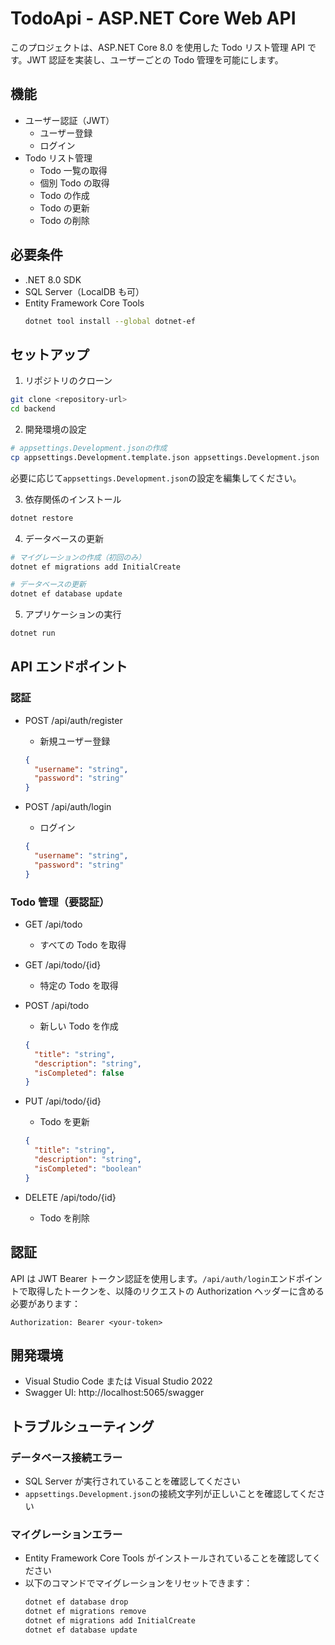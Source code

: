 # TodoApi - ASP.NET Core Web API

このプロジェクトは、ASP.NET Core 8.0 を使用した Todo リスト管理 API です。JWT 認証を実装し、ユーザーごとの Todo 管理を可能にします。

## 機能

- ユーザー認証（JWT）
  - ユーザー登録
  - ログイン
- Todo リスト管理
  - Todo 一覧の取得
  - 個別 Todo の取得
  - Todo の作成
  - Todo の更新
  - Todo の削除

## 必要条件

- .NET 8.0 SDK
- SQL Server（LocalDB も可）
- Entity Framework Core Tools
  ```bash
  dotnet tool install --global dotnet-ef
  ```

## セットアップ

1. リポジトリのクローン

```bash
git clone <repository-url>
cd backend
```

2. 開発環境の設定

```bash
# appsettings.Development.jsonの作成
cp appsettings.Development.template.json appsettings.Development.json
```

必要に応じて`appsettings.Development.json`の設定を編集してください。

3. 依存関係のインストール

```bash
dotnet restore
```

4. データベースの更新

```bash
# マイグレーションの作成（初回のみ）
dotnet ef migrations add InitialCreate

# データベースの更新
dotnet ef database update
```

5. アプリケーションの実行

```bash
dotnet run
```

## API エンドポイント

### 認証

- POST /api/auth/register

  - 新規ユーザー登録

  ```json
  {
    "username": "string",
    "password": "string"
  }
  ```

- POST /api/auth/login
  - ログイン
  ```json
  {
    "username": "string",
    "password": "string"
  }
  ```

### Todo 管理（要認証）

- GET /api/todo

  - すべての Todo を取得

- GET /api/todo/{id}

  - 特定の Todo を取得

- POST /api/todo

  - 新しい Todo を作成

  ```json
  {
    "title": "string",
    "description": "string",
    "isCompleted": false
  }
  ```

- PUT /api/todo/{id}

  - Todo を更新

  ```json
  {
    "title": "string",
    "description": "string",
    "isCompleted": "boolean"
  }
  ```

- DELETE /api/todo/{id}
  - Todo を削除

## 認証

API は JWT Bearer トークン認証を使用します。`/api/auth/login`エンドポイントで取得したトークンを、以降のリクエストの Authorization ヘッダーに含める必要があります：

```
Authorization: Bearer <your-token>
```

## 開発環境

- Visual Studio Code または Visual Studio 2022
- Swagger UI: http://localhost:5065/swagger

## トラブルシューティング

### データベース接続エラー

- SQL Server が実行されていることを確認してください
- `appsettings.Development.json`の接続文字列が正しいことを確認してください

### マイグレーションエラー

- Entity Framework Core Tools がインストールされていることを確認してください
- 以下のコマンドでマイグレーションをリセットできます：
  ```bash
  dotnet ef database drop
  dotnet ef migrations remove
  dotnet ef migrations add InitialCreate
  dotnet ef database update
  ```
